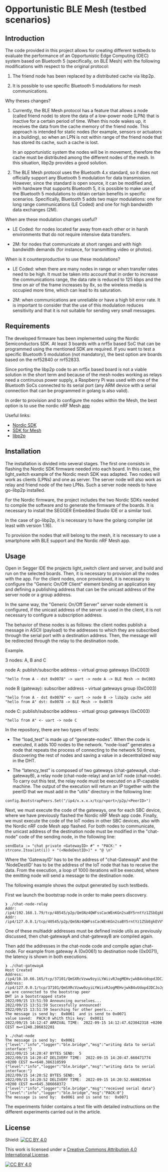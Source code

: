 # Opportunistic BLE Mesh (testbed scenarios)


## Introduction

The code provided in this project allows for creating different testbeds to evaluate the performance of an Opportunistic Edge Computing (OEC) system based on Bluetooth 5 (specifically, on BLE Mesh) with the following modifications with respect to the original protocol:

1. The friend node has been replaced by a distributed cache via libp2p.

2. It is possible to use specific Bluetooth 5 modulations for mesh communications.

Why theses changes?

1. Currently, the BLE Mesh protocol has a feature that allows a node (called friend node) to store the data of a low-power node (LPN) that is inactive for a certain period of time. When this node wakes up, it receives the data from the cache memory of the friend node. This approach is intended for static nodes (for example, sensors or actuators in a building), so when an LPN is not within range of the friend node that has stored its cache, such a cache is lost.

    In an opportunistic system the nodes will be in movement, therefore the cache must be distributed among the different nodes of the mesh. In this situation, libp2p provides a good solution.


2. The BLE Mesh protocol uses the Bluetooth 4.x standard, so it does not officially support any Bluetooth 5 modulation for data transmission. However, since the standard is open source, it can be modified and, with hardware that supports Bluetooth 5, it is possible to make use of the Bluetooth 5 modulations to obtain certain benefits in specific scenarios. Specifically, Bluetooth 5 adds two major modulations: one for long range communications (LE Coded) and one for high bandwidth data exchanges (2M).

When are these modulation changes useful?

- LE Coded: for nodes located far away from each other or in harsh environments that do not require intensive data transfers.

- 2M: for nodes that communicate at short ranges and with high bandwidth demands (for instance, for transmitting video or photos).

When is it counterproductive to use these modulations?

- LE Coded: when there are many nodes in range or when transfer rates need to be high. It must be taken into account that in order to increase the communications range, the data rate is reduced to 125 kbps and the time on air of the frame increases by 8x, so the wireless media is occupied more time, which can lead to its saturation. 

- 2M: when communications are unreliable or have a high bit error rate. It is important to consider that the use of this modulation reduces sensitivity and that it is not suitable for sending very small messages.

## Requirements

The developed firmware has been implemented using the Nordic Semiconductors SDK. At least 3 boards with a nrf5x based SoC that can be programmed using the mentioned SDK are required. If you want to test a specific Bluetooth 5 modulation (not mandatory), the best option are boards based on the nrf52840 or nrf52833.

Since porting the libp2p code to an nrf5x based board is not a viable solution in the short term and because of the mesh nodes working as relays need a continuous power supply, a Raspberry Pi was used with one of the Bluetooth SoCs connected to its serial port (any ARM device with a serial connection that can be programmed in golang is also valid).

In order to provision and to configure the nodes within the Mesh, the best option is to use the nordic nRF Mesh [app](https://play.google.com/store/apps/details?id=no.nordicsemi.android.nrfmeshprovisioner&gl=US) 

Useful links:

- [Nordic SDK](https://www.nordicsemi.com/Products/Development-software/nrf5-sdk/download)
- [SDK for Mesh](https://www.nordicsemi.com/Products/Development-software/nRF5-SDK-for-Mesh)
- [libp2p](https://github.com/libp2p/libp2p)

## Installation

The installation is divided into several stages. The first one consists in flashing the Nordic SDK firmware needed into each board. In this case, the light_switch example of the Nordic mesh SDK was adapted. Two nodes will work as clients (LPNs) and one as server. The server node will also work as relay and friend node of the two LPNs. Such a server node needs to have go-libp2p installed.

For the Nordic firmware, the project includes the two Nordic SDKs needed to compile the software and to generate the firmware of the boards. It is necessary to install the SEGGER Embedded Studio IDE or a similar tool.

In the case of go-libp2p, it is necessary to have the golang compiler (at least with version 1.16).

To provision the nodes that will belong to the mesh, it is necessary to use a smartphone with BLE support and the Nordic nRF Mesh app.


## Usage

Open in Segger IDE the projects light_switch client and server, and build and run on the selected boards. Then, it is necessary to provision all the nodes with the app. For the client nodes, once provisioned, it is necessary to configure the "Generic On/Off Client" element binding an application key and defining a publishing address that can be the unicast address of the server node or a group address.

In the same way, the "Generic On/Off Server" server node element is configured, if the unicast address of the server is used in the client, it is not necessary to configure a subscription address.

The behavior of these nodes is as follows: the client nodes publish a message in ASCII (payload) to the addresses to which they are subscribed through the serial port with a destination address. Then, the message will be redirected through the relay to the destination node.

Example.

3 nodes: A, B and C

node A: publish/subscribe address - virtual group gateways (0xC003)
```
"hello from A - dst 0x0078" -> uart -> node A -> BLE Mesh -> 0xC003 
```

node B (gateway): subscriber address - virtual gateways group (0xC003)
```
"hello from A - dst 0x0078" <- uart -> node B -> libp2p cache add "hello from A" dst: 0x0078 -> BLE Mesh -> 0x0078
```

node C: publish/subscribe address - virtual group gateways (0xC003)
```
"hello from A" <- uart -> node C
```
In the repository, there are two types of tests:

- The “load_test” is made up of “generate-nodes”. When the code is executed, it adds 100 nodes to the network. “node-load” generates a node that repeats the process of connecting to the network 50 times, discovering the rest of nodes and saving a value in a decentralized way in the DHT.

- The “latency_test” is composed of two gateways (chat-gatewayA, chat-gatewayB), a relay node (chat-node-relay) and an IoT node (chat-node). To carry out this test, the relay node must be executed on a IP-capable machine. The output of the execution will return an IP together with the peerID that we must add in the “utils” directory in the following line:

```
config.BootstrapPeers.Set("/ip4/x.x.x.x/tcp/<port>/p2p/<PeerID>")
``` 

Next, we must execute the code of the gateways, one for each SBC device, where we have previously flashed the Nordic nRF Mesh app code. Finally, we must execute the code of the IoT nodes in other SBC devices, also with the Nordic nRF code Mesh app flashed. For both nodes to communicate, the unicast address of the destination node must be modified in the "chat-node" code of the sending node, in the following line:

```
sendData := "chat private <GatewayID> #" + "PACK:" + strconv.Itoa(int(i)) + "(<NodeDestID>)" + "@ \n"
```

Where the 'GatewayID' has to be the address of "chat-GatewayA" and the 'NodeDestID' has to be the address of the IoT node that has to receive the data. From the execution, a loop of 1000 iterations will be executed, where the emitting node will send a message to the destination node.

The following example shows the output generated by such testbeds.

First we launch the bootstrap node in order to make peers discovery.

```
❯ ./chat-node-relay
Addr: /ip4/192.168.1.79/tcp/40545/p2p/QmSNz4QWFssCacWEnKGn2saBY5rntYz1ZSbEgkEVVYzLgL
Addr: /ip4/127.0.0.1/tcp/40545/p2p/QmSNz4QWFssCacWEnKGn2saBY5rntYz1ZSbEgkEVVYzLgL
```
One of these multiaddr addresses must be defined inside utils as previously discussed, then chat-gatewayA and chat-gatewayB are compiled again. 

Then add the addresses in the chat-node code and compile agian chat-node. For example from gateway A (0x0061) to destination node (0x0071), the latency is shown in both executions.

```
❯ ./chat-gatewayA
Host Created
Address: /ip4/10.10.66.165/tcp/37101/QmSXRcVzww9zyiLYWiivRJogMEHvjwkB4vUdopdJDCJoJg
Address: /ip4/127.0.0.1/tcp/37101/QmSXRcVzww9zyiLYWiivRJogMEHvjwkB4vUdopdJDCJoJg
we are connected to the bootstrap peer
DHT in a bootstrapped state
2022/09/15 13:51:59 Announcing ourselves...
2022/09/15 13:51:59 Successfully announced!
2022/09/15 13:51:59 Searching for other peers...
The message is send by:  0x0061  and is send to 0x0071
value saved:  PACK:0 whith this key:  0x0011
2022/09/15 14:12:47 ARRIVAL TIME:  2022-09-15 14:12:47.623042318 +0200 CEST m=+1248.286832201
```
```
❯ ./chat-node
The message is send by:  0x0061
{"level":"info","logger":"ble.bridge","msg":"writing data to serial interface:"}
2022/09/15 14:20:47 BYTES SEND:  5
2022/09/15 14:20:47 DELIVERY TIME:  2022-09-15 14:20:47.660471774 +0200 CEST m=+640.386310599
{"level":"info","logger":"ble.bridge","msg":"writing data to serial interface:"}
2022/09/15 14:20:52 BYTES SEND:  5
2022/09/15 14:20:52 DELIVERY TIME:  2022-09-15 14:20:52.660829544 +0200 CEST m=+645.386668372
{"level":"info","logger":"ble.bridge","msg":"received serial data"}
{"level":"info","logger":"ble.bridge","msg":"PACK:0"}
The message is send by:  0x0061 and is send to:  0x0071
```

The experiments folder contains a text file with detailed instructions on the different experiments carried out in the article.

## License
Shield: [![CC BY 4.0][cc-by-shield]][cc-by]

This work is licensed under a
[Creative Commons Attribution 4.0 International License][cc-by].

[![CC BY 4.0][cc-by-image]][cc-by]

[cc-by]: http://creativecommons.org/licenses/by/4.0/
[cc-by-image]: https://i.creativecommons.org/l/by/4.0/88x31.png
[cc-by-shield]: https://img.shields.io/badge/License-CC%20BY%204.0-lightgrey.svg
